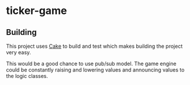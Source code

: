# ticker-game


## Building 
This project uses [Cake](https://cakebuild.net) to build and test which makes building the project very easy.

This would be a good chance to use pub/sub model. The game engine could be constantly raising and lowering values and announcing values to the logic classes.